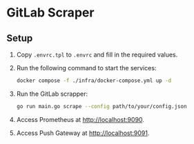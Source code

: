# GitLab Scraper

## Setup

1. Copy `.envrc.tpl` to `.envrc` and fill in the required values.
2. Run the following command to start the services:

    ```sh
    docker compose -f ./infra/docker-compose.yml up -d
    ```

3. Run the GitLab scrapper:

    ```sh
    go run main.go scrape --config path/to/your/config.json
    ```

4. Access Prometheus at [http://localhost:9090](http://localhost:9090).
5. Access Push Gateway at [http://localhost:9091](http://localhost:9091).
